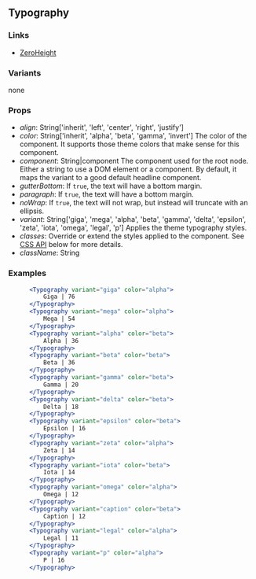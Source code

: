 ## Typography

### Links

- [ZeroHeight](https://zeroheight.com/32291d970/p/353a11/b/63d6e)


### Variants

none

### Props

- *align*: String['inherit', 'left', 'center', 'right', 'justify']
- *color*: String['inherit', 'alpha', 'beta', 'gamma', 'invert'] The color of the component. It supports those theme colors that make sense for this component.
- *component*: String|component The component used for the root node. Either a string to use a DOM element or a component. By default, it maps the variant to a good default headline component.
- *gutterBottom*: If `true`, the text will have a bottom margin.
- *paragraph*: If `true`, the text will have a bottom margin.
- *noWrap*: If `true`, the text will not wrap, but instead will truncate with an ellipsis.
- *variant*: String['giga', 'mega', 'alpha', 'beta', 'gamma', 'delta', 'epsilon', 'zeta', 'iota', 'omega', 'legal', 'p'] Applies the theme typography styles.
- *classes*: Override or extend the styles applied to the component. See [CSS API](#css-api) below for more details.
- *className*: String

### Examples

```jsx
      <Typography variant="giga" color="alpha">
          Giga | 76
      </Typography>
      <Typography variant="mega" color="alpha">
          Mega | 54
      </Typography>
      <Typography variant="alpha" color="beta">
          Alpha | 36
      </Typography>
      <Typography variant="beta" color="beta">
          Beta | 36
      </Typography>
      <Typography variant="gamma" color="beta">
          Gamma | 20
      </Typography>
      <Typography variant="delta" color="beta">
          Delta | 18
      </Typography>
      <Typography variant="epsilon" color="beta">
          Epsilon | 16
      </Typography>
      <Typography variant="zeta" color="alpha">
          Zeta | 14
      </Typography>
      <Typography variant="iota" color="beta">
          Iota | 14
      </Typography>
      <Typography variant="omega" color="alpha">
          Omega | 12
      </Typography>
      <Typography variant="caption" color="beta">
          Caption | 12
      </Typography>
      <Typography variant="legal" color="alpha">
          Legal | 11
      </Typography>
      <Typography variant="p" color="alpha">
          P | 16
      </Typography>
```
